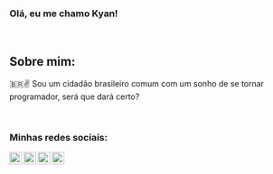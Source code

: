 ### Olá, eu me chamo Kyan!

<br />

## Sobre mim:
🇧🇷✌️
Sou um cidadão brasileiro comum com um sonho de se tornar programador, será que dará certo?

<br />

### Minhas redes sociais:

[<img align="left" alt="Meu servidor no Discord  " width="22px" src="https://discord.com/assets/41484d92c876f76b20c7f746221e8151.svg" />][discord]
[<img align="left" alt="Twitch" width="22px" src="https://image.flaticon.com/icons/svg/2111/2111727.svg" />][twitch]
[<img align="left" alt="Twitter" width="22px" src="https://cdn.jsdelivr.net/npm/simple-icons@v3/icons/twitter.svg" />][twitter]
[<img align="left" alt="YouTube" width="22px" src="https://cdn.jsdelivr.net/npm/simple-icons@v3/icons/youtube.svg" />][youtube]

[discord]: https://discord.gg/DtJqPJ7
[twitch]: https://twitch.tv/kyanmarcos
[twitter]: https://twitter.com/kyanmarcos
[youtube]: https://www.youtube.com/channel/UCR0IA6JFTcuVGFNcc0TeqYA
